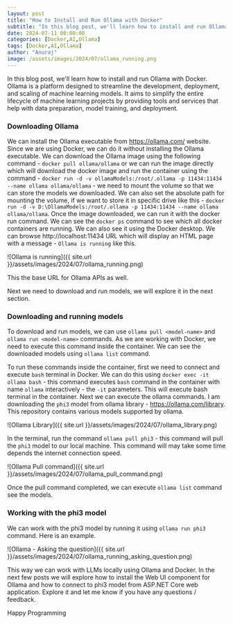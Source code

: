 ```yaml
---
layout: post
title: "How to Install and Run Ollama with Docker"
subtitle: "In this blog post, we'll learn how to install and run Ollama with Docker."
date: 2024-07-11 00:00:00
categories: [Docker,AI,Ollama]
tags: [Docker,AI,Ollama]
author: "Anuraj"
image: /assets/images/2024/07/ollama_running.png
---
```


In this blog post, we'll learn how to install and run Ollama with Docker. Ollama is a platform designed to streamline the development, deployment, and scaling of machine learning models. It aims to simplify the entire lifecycle of machine learning projects by providing tools and services that help with data preparation, model training, and deployment.

### Downloading Ollama

We can install the Ollama executable from https://ollama.com/ website. Since we are using Docker, we can do it without installing the Ollama executable. We can download the Ollama image using the following command - `docker pull ollama/ollama` or we can run the image directly which will download the docker image and run the container using the command - `docker run -d -v ollamaModels:/root/.ollama -p 11434:11434 --name ollama ollama/ollama` - we need to mount the volume so that we can store the models we downloaded. We can also set the absolute path for mounting the volume, if we want to store it in specific drive like this - `docker run -d -v D:\OllamaModels:/root/.ollama -p 11434:11434 --name ollama ollama/ollama`. Once the image downloaded, we can run it with the docker run command. We can see the `docker ps` command to see which all docker containers are running. We can also see it using the Docker desktop. We can browse http://localhost:11434 URL which will display an HTML page with a message - `Ollama is running` like this.

![Ollama is running]({{ site.url }}/assets/images/2024/07/ollama_running.png)

This the base URL for Ollama APIs as well.

Next we need to download and run models, we will explore it in the next section.

### Downloading and running models

To download and run models, we can use `ollama pull <model-name>` and `ollama run <model-name>` commands. As we are working with Docker, we need to execute this command inside the container.  We can see the downloaded models using `ollama list` command. 

To run these commands inside the container, first we need to connect and execute `bash` terminal in Docker. We can do this using `docker exec -it ollama bash` - this command executes `bash` command in the container with name `ollama` interactively - the `-it` parameters. This will execute bash terminal in the container. Next we can execute the ollama commands. I am downloading the `phi3` model from ollama library - https://ollama.com/library. This repository contains various models supported by ollama.

![Ollama Library]({{ site.url }}/assets/images/2024/07/ollama_library.png)

In the terminal, run the command `ollama pull phi3` - this command will pull the `phi3` model to our local machine. This command will may take some time depends the internet connection speed.

![Ollama Pull command]({{ site.url }}/assets/images/2024/07/ollama_pull_command.png)

Once the pull command completed, we can execute `ollama list` command see the models.

### Working with the phi3 model

We can work with the phi3 model by running it using `ollama run phi3` command. Here is an example.

![Ollama - Asking the question]({{ site.url }}/assets/images/2024/07/ollama_running_asking_question.png)

This way we can work with LLMs locally using Ollama and Docker. In the next few posts we will explore how to install the Web UI component for Ollama and how to connect to phi3 model from ASP.NET Core web application. Explore it and let me know if you have any questions / feedback.

Happy Programming